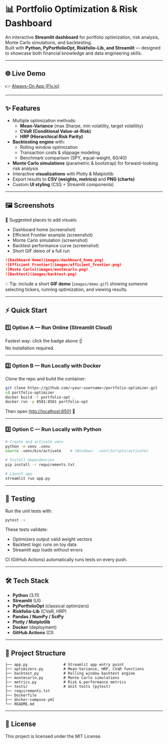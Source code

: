 # 📊 Portfolio Optimization & Risk Dashboard

An interactive **Streamlit dashboard** for portfolio optimization, risk analysis, Monte Carlo simulations, and backtesting.  
Built with **Python, PyPortfolioOpt, Riskfolio-Lib, and Streamlit** — designed to showcase both financial knowledge and data engineering skills.

---

## 🌐 Live Demo
👉 [Always-On App (Fly.io)](https://portfolio-optimizer-fchaillie.fly.dev)

---

## ✨ Features

- Multiple optimization methods:
  - **Mean-Variance** (max Sharpe, min volatility, target volatility)
  - **CVaR (Conditional Value-at-Risk)**
  - **HRP (Hierarchical Risk Parity)**
- **Backtesting engine** with:
  - Rolling window optimization
  - Transaction costs & slippage modeling
  - Benchmark comparison (SPY, equal-weight, 60/40)
- **Monte Carlo simulations** (parametric & bootstrap) for forward-looking risk analysis
- Interactive **visualizations** with Plotly & Matplotlib
- Export results to **CSV (weights, metrics)** and **PNG (charts)**
- Custom **UI styling** (CSS + Streamlit components)

---

## 🖼️ Screenshots

📌 Suggested places to add visuals:  
- Dashboard home (screenshot)  
- Efficient Frontier example (screenshot)  
- Monte Carlo simulation (screenshot)  
- Backtest performance curve (screenshot)  
- Short GIF demo of a full run  

```markdown
![Dashboard Home](images/dashboard_home.png)
![Efficient Frontier](images/efficient_frontier.png)
![Monte Carlo](images/montecarlo.png)
![Backtest](images/backtest.png)
```

💡 Tip: include a short **GIF demo** (`images/demo.gif`) showing someone selecting tickers, running optimization, and viewing results.

---

## ⚡ Quick Start

### 1️⃣ Option A — Run Online (Streamlit Cloud)
Fastest way: click the badge above ☝️  
No installation required.

---

### 2️⃣ Option B — Run Locally with Docker

Clone the repo and build the container:

```bash
git clone https://github.com/<your-username>/portfolio-optimizer.git
cd portfolio-optimizer
docker build -t portfolio-opt .
docker run -p 8501:8501 portfolio-opt
```

Then open [http://localhost:8501](http://localhost:8501) 🎉

---

### 3️⃣ Option C — Run Locally with Python

```bash
# Create and activate venv
python -m venv .venv
source .venv/bin/activate    # (Windows: .venv\Scripts\activate)

# Install dependencies
pip install -r requirements.txt

# Launch app
streamlit run app.py
```

---

## 🧪 Testing

Run the unit tests with:

```bash
pytest -v
```

These tests validate:  
- Optimizers output valid weight vectors  
- Backtest logic runs on toy data  
- Streamlit app loads without errors  

CI (GitHub Actions) automatically runs tests on every push.

---

## 🛠️ Tech Stack

- **Python** (3.11)  
- **Streamlit** (UI)  
- **PyPortfolioOpt** (classical optimizers)  
- **Riskfolio-Lib** (CVaR, HRP)  
- **Pandas / NumPy / SciPy**  
- **Plotly / Matplotlib**  
- **Docker** (deployment)  
- **GitHub Actions** (CI)  

---

## 📂 Project Structure

```
├── app.py                # Streamlit app entry point
├── optimizers.py         # Mean-Variance, HRP, CVaR functions
├── backtest.py           # Rolling window backtest engine
├── montecarlo.py         # Monte Carlo simulations
├── metrics.py            # Risk & performance metrics
├── tests/                # Unit tests (pytest)
├── requirements.txt
├── Dockerfile
├── docker-compose.yml
└── README.md
```

---

## 📜 License

This project is licensed under the MIT License.
